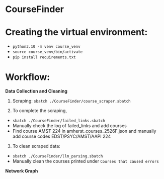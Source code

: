 # CourseFinder

# Creating the virtual environment:
- `python3.10 -m venv course_venv`
- `source course_venv/bin/activate`
- `pip install requirements.txt`

# Workflow:

**Data Collection and Cleaning**
1. Scraping:
```sbatch ./CourseFinder/course_scraper.sbatch```

2. To complete the scraping, 
- ```sbatch ./CourseFinder/failed_links.sbatch```
- Manually check the log of failed_links and add courses
- Find course AMST 224 in amherst_courses_2526F.json and manually add course codes EDST/PSYC/AMST/AAPI 224

3. To clean scraped data:
- ```sbatch ./CourseFinder/llm_parsing.sbatch```
- Manually clean the courses printed under `Courses that caused errors`

**Network Graph**
